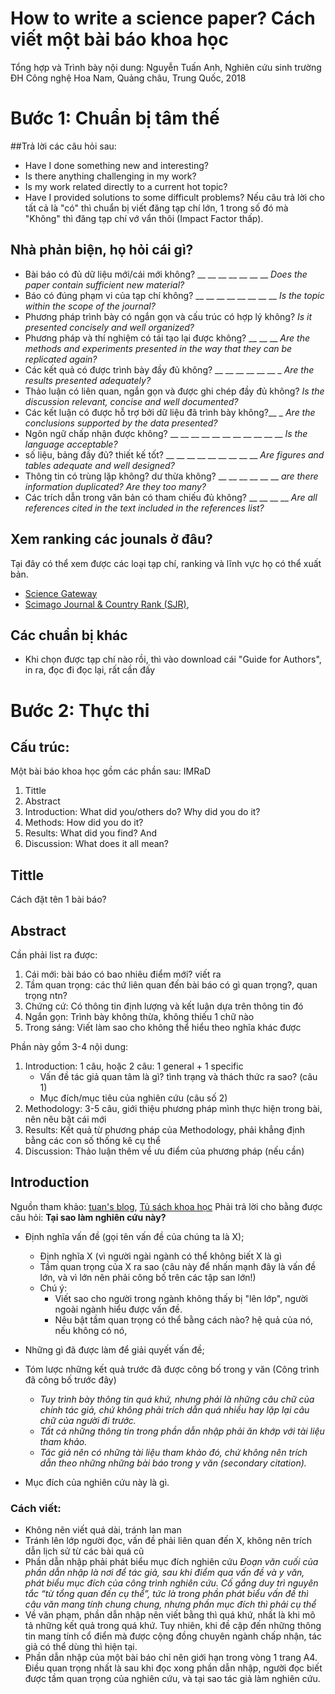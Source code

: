 

# How to write a science paper? Cách viết một bài báo khoa học 
Tổng hợp và Trình bày nội dung: Nguyễn Tuấn Anh, Nghiên cứu sinh trường ĐH Công nghệ Hoa Nam, Quảng châu, Trung Quốc, 2018  
# Bước 1: Chuẩn bị tâm thế
##Trả lời các câu hỏi sau:
- Have I done something new and interesting?
- Is there anything challenging in my work?
- Is my work related directly to a current hot topic?
- Have I provided solutions to some difficult problems?
Nếu câu trả lời cho tất cả là "có" thì chuẩn bị viết đăng tạp chí lớn, 1 trong số đó mà "Không" thì đăng tạp chí vớ vẩn thôi (Impact Factor thấp).
## Nhà phản biện, họ hỏi cái gì?
- Bài báo có đủ dữ liệu mới/cái mới không?  __ __ __ __ __ __ __ *Does the paper contain sufficient new material?*
- Báo có đúng phạm vi của tạp chí không? __ __ __ __ __ __ __ __ *Is the topic within the scope of the journal?*
- Phương pháp trình bày có ngắn gọn và cấu trúc có hợp lý không? *Is it presented concisely and well organized?*
- Phương pháp và thí nghiệm có tái tạo lại được không? __ __  __ *Are the methods and experiments presented in the way that they can be replicated again?*
- Các kết quả có được trình bày đầy đủ không? __ __ __ __ __ __ _ *Are the results presented adequately?*
- Thảo luận có liên quan, ngắn gọn và được ghi chép đầy đủ không? *Is the discussion relevant, concise and well documented?*
- Các kết luận có được hỗ trợ bởi dữ liệu đã trình bày không?__ _ *Are the conclusions supported by the data presented?*
- Ngôn ngữ chấp nhận được không? __ __ __ __ __ __ __ __ __ __ __ *Is the language acceptable?*
- số liệu, bảng đầy đủ? thiết kế tốt?  __ __ __ __ __ __ __ __ __ *Are figures and tables adequate and well designed?*
- Thông tin có trùng lặp không? dư thừa không? __ __ __ __ __ __  *are there information duplicated? Are they too many?*
- Các trích dẫn trong văn bản có tham chiếu đủ không? __ __ __ __ *Are all references cited in the text included in the references list?*

## Xem ranking các jounals ở đâu?
Tại đây có thể xem được các loại tạp chí, ranking và lĩnh vực họ có thể xuất bản.
- [Science Gateway](http://www.sciencegateway.org/rank/index.html) 
- [Scimago Journal & Country Rank (SJR)](https://www.scimagojr.com/journalrank.php?category=1702&area=1700&type=j), 

## Các chuẩn bị khác
- Khi chọn được tạp chí nào rồi, thì vào download cái "Guide for Authors", in ra, đọc đi đọc lại, rất cần đấy

# Bước 2: Thực thi
## Cấu trúc:
Một bài báo khoa học gồm các phần sau: IMRaD
  1. Tittle
  2. Abstract
  3. Introduction: What did you/others do? Why did you do it?
  4. Methods: How did you do it?
  5. Results: What did you find?
     And
  6. Discussion: What does it all mean?

## Tittle  
Cách đặt tên 1 bài báo?
## Abstract
Cần phải list ra được:
  1. Cái mới: bài báo có bao nhiêu điểm mới? viết ra
  2. Tầm quan trọng: các thứ liên quan đến bài báo có gì quan trọng?, quan trọng ntn?
  3. Chứng cứ: Có thông tin định lượng và kết luận dựa trên thông tin đó
  4. Ngắn gọn: Trình bày không thừa, không thiếu 1 chữ nào
  5. Trong sáng: Viết làm sao cho không thể hiểu theo nghĩa khác được

Phần này gồm 3-4 nội dung:
  1. Introduction: 1 câu, hoặc 2 câu: 1 general + 1 specific
      - Vấn đề tác giả quan tâm là gì? tình trạng và thách thức ra sao? (câu 1)
      - Mục đích/mục tiêu của nghiên cứu (câu số 2)
  2. Methodology: 3-5 câu, giới thiệu phương pháp mình thực hiện trong bài, nên nêu bật cái mới
  3. Results: Kết quả từ phương pháp của Methodology, phải khẳng định bằng các con số thống kê cụ thể
  4. Discussion: Thảo luận thêm về ưu điểm của phương pháp (nếu cần)

## Introduction
Nguồn tham khảo: [tuan's blog](https://tuanvannguyen.blogspot.com/2016/08/bai-bao-khoa-hoc-cach-viet-phan-dan-nhap.html), [Tủ sách khoa học](https://tusach.thuvienkhoahoc.com/wiki/C%C3%A1ch_vi%E1%BA%BFt_m%E1%BB%99t_b%C3%A0i_b%C3%A1o_khoa_h%E1%BB%8Dc_(D%E1%BA%ABn_nh%E1%BA%ADp))    
Phải trả lời cho bằng được câu hỏi: __Tại sao làm nghiên cứu này?__ 
  - Định nghĩa vấn đề (gọi tên vấn đề của chúng ta là X); 
    - Định nghĩa X (vì người ngài ngành có thể không biết X là gì
    - Tầm quan trọng của X ra sao (câu này để nhấn mạnh đây là vấn đề lớn, và vì lớn nên phải công bố trên các tập san lớn!)
    - Chú ý: 
      - Viết sao cho người trong ngành không thấy bị "lên lớp", người ngoài ngành hiểu được vấn đề.
      - Nêu bật tầm quan trọng có thể bằng cách nào? hệ quả của nó, nếu không có nó, 
      
  - Những gì đã được làm để giải quyết vấn đề; 
  - Tóm lược những kết quả trước đã được công bố trong y văn (Công trình đã công bố trước đây) 
    - *Tuy trình bày thông tin quá khứ, nhưng phải là những câu chữ của chính tác giả, chứ không phải trích dẫn quá nhiều hay lặp lại câu chữ của người đi trước.*
    - *Tất cả những thông tin trong phần dẫn nhập phải ăn khớp với tài liệu tham khảo.*
    - *Tác giả nên có những tài liệu tham khảo đó, chứ không nên trích dẫn theo những những bài báo trong y văn (secondary citation).* 
  - Mục đích của nghiên cứu này là gì.

### Cách viết:
- Không nên viết quá dài, tránh lan man
- Tránh lên lớp người đọc, vấn đề phải liên quan đến X, không nên trích dẫn lịch sử từ các bài quá cũ
- Phần dẫn nhập phải phát biểu mục đích nghiên cứu
  *Đoạn văn cuối của phần dẫn nhập là nơi để tác giả, sau khi điểm qua vấn đề và y văn, phát biểu mục đích của công trình nghiên cứu. Cố gắng duy trì nguyên tắc “từ tổng quan đến cụ thể”, tức là trong phần phát biểu vấn đề thì câu văn mang tính chung chung, nhưng phần mục đích thì phải cụ thể*
- Về văn phạm, phần dẫn nhập nên viết bằng thì quá khứ, nhất là khi mô tả những kết quả trong quá khứ. Tuy nhiên, khi đề cập đến những thông tin mang tính cổ điển mà được cộng đồng chuyên ngành chấp nhận, tác giả có thể dùng thì hiện tại.
- Phần dẫn nhập của một bài báo chỉ nên giới hạn trong vòng 1 trang A4. Điều quan trọng nhất là sau khi đọc xong phần dẫn nhập, người đọc biết được tầm quan trọng của nghiên cứu, và tại sao tác giả làm nghiên cứu.   














